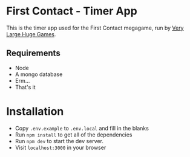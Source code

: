 # First Contact - Timer App

This is the timer app used for the First Contact megagame,
run by [Very Large Huge Games](https://www.verylargehugegames.com/).

## Requirements

-   Node
-   A mongo database
-   Erm...
-   That's it

# Installation

-   Copy `.env.example` to `.env.local` and fill in the blanks
-   Run `npm install` to get all of the dependencies
-   Run `npm dev` to start the dev server.
-   Visit `localhost:3000` in your browser
